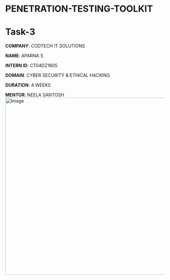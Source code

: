 # PENETRATION-TESTING-TOOLKIT

# Task-3

**COMPANY**: CODTECH IT SOLUTIONS

**NAME**: APARNA S

**INTERN ID**: CT04DZ1605

**DOMAIN**: CYBER SECURITY & ETHICAL HACKING

**DURATION**: 4 WEEKS

**MENTOR**: NEELA SANTOSH
<img width="800" height="561" alt="Image" src="https://github.com/user-attachments/assets/84786bd5-a00d-45f2-804e-c4075d67a801" />
